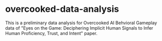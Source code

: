 # overcooked-data-analysis
This is a preliminary data analysis for Overcooked AI Behvioral Gameplay data of "Eyes on the Game: Deciphering Implicit Human Signals to Infer Human Proficiency, Trust, and Intent" paper.
